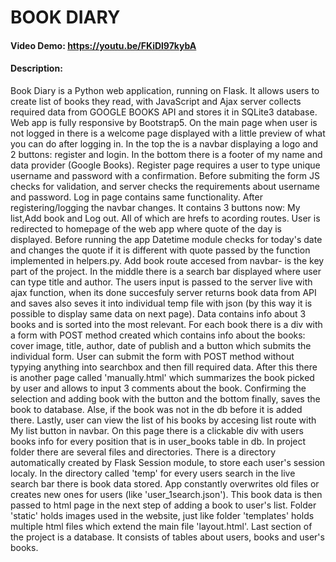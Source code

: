 # BOOK DIARY
#### Video Demo:  https://youtu.be/FKiDl97kybA
#### Description:
Book Diary is a Python web application, running on Flask. It allows users to create list of books they read, with JavaScript and Ajax server collects required data from GOOGLE BOOKS API and stores it in SQLite3 database. Web app is fully responsive by Bootstrap5.
On the main page when user is not logged in there is a welcome page displayed with a little preview of what you can do after logging in. In the top the is a navbar displaying a logo and 2 buttons: register and login.
In the bottom there is a footer of my name and data provider (Google Books).
Register page requires a user to type unique username and password with a confirmation. Before submiting the form JS checks for validation, and server checks the requirements about username and password. Log in page contains same functionality.
After registering/logging the navbar changes. It contains 3 buttons now: My list,Add book and Log out. All of which are hrefs to acording routes. User is redirected to homepage of the web app where quote of the day is displayed. Before running the app Datetime module checks for today's date and changes the quote if it is different with quote passed by the function implemented in helpers.py.
Add book route accesed from navbar- is the key part of the project. In the middle there is a search bar displayed where user can type title and author. The users input is passed to the server live with ajax function, when its done succesfuly server returns book data from API and saves also seves it into individual temp file with json (by this way it is possible to display same data on next page). Data contains info about 3 books and is sorted into the most relevant. For each book there is a div with a form with POST method created which contains info about the books: cover image, title, author, date of publish and a button which submits the individual form. User can submit the form with POST method without typying anything into searchbox and then fill required data.
After this there is another page called 'manually.html' which summarizes the book picked by user and allows to input 3 comments about the book. Confirming the selection and adding book with the button and the bottom finally, saves the book to database. Alse, if the book was not in the db before it is added there.
Lastly, user can view the list of his books by accesing list route with My list button in navbar. On this page there is a clickable div with users books info for every position that is in user_books table in db.
In project folder there are several files and directories.
There is a directory automatically created by Flask Session module, to store each user's session localy.
In the directory called 'temp' for every users search in the live search bar there is book data stored. App constantly overwrites old files or creates new ones for users (like 'user_1search.json'). This book data is then passed to html page in the next step of adding a book to user's list.
Folder 'static' holds images used in the website, just like folder 'templates' holds multiple html files which extend the main file 'layout.html'.
Last section of the project is a database. It consists of tables about users, books and user's books.